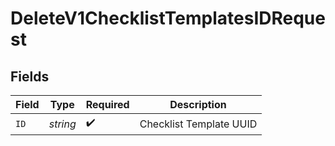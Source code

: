 # DeleteV1ChecklistTemplatesIDRequest


## Fields

| Field                   | Type                    | Required                | Description             |
| ----------------------- | ----------------------- | ----------------------- | ----------------------- |
| `ID`                    | *string*                | :heavy_check_mark:      | Checklist Template UUID |